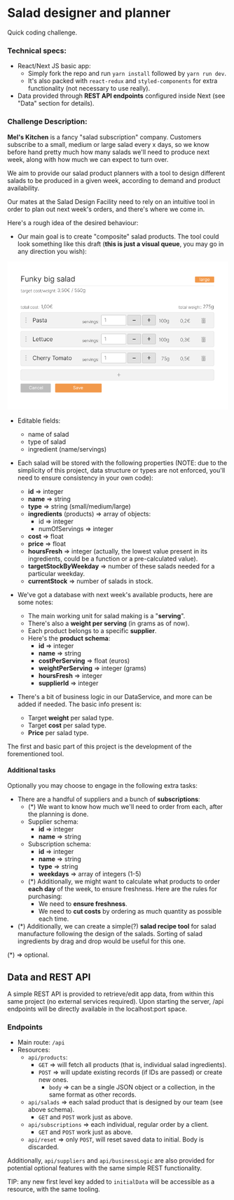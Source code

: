 # Salad designer and planner
Quick coding challenge.
### Technical specs:
- React/Next JS basic app:
  - Simply fork the repo and run `yarn install` followed by `yarn run dev`.
  - It's also packed with `react-redux` and `styled-components` for extra functionality (not necessary to use really).
- Data provided through **REST API endpoints** configured inside Next (see "Data" section for details).

### Challenge Description:
**Mel's Kitchen** is a fancy "salad subscription" company. Customers subscribe to a small, medium or large salad every x days, so we know before hand pretty much how many salads we'll need to produce next week, along with how much we can expect to turn over.

We aim to provide our salad product planners with a tool to design different salads to be produced in a given week, according to demand and product availability.

Our mates at the Salad Design Facility need to rely on an intuitive tool in order to plan out next week's orders, 
and there's where we come in.

Here's a rough idea of the desired behaviour:

- Our main goal is to create "composite" salad products. The tool could look something like this draft (**this 
  is just a visual queue**, you may go in any direction you wish):

![screenshot1.png](readme/screenshot1.png)
  - Editable fields:
    - name of salad
    - type of salad
    - ingredient (name/servings) 


- Each salad will be stored with the following properties (NOTE: due to the simplicity of this project, data 
  structure or types are not enforced, you'll need to ensure consistency in your own code):
  - **id** => integer
  - **name** => string
  - **type** => string (small/medium/large)
  - **ingredients** (products) => array of objects:
    - id => integer
    - numOfServings => integer
  - **cost** => float
  - **price** => float
  - **hoursFresh** => integer (actually, the lowest value present in its ingredients, could be a function or a pre-calculated value).
  - **targetStockByWeekday** => number of these salads needed for a particular weekday.
  - **currentStock** => number of salads in stock.
- We've got a database with next week's available products, here are some notes:
  - The main working unit for salad making is a "**serving**".
  - There's also a **weight per serving** (in grams as of now).
  - Each product belongs to a specific **supplier**.
  - Here's the **product schema**:
    - **id** => integer
    - **name** => string
    - **costPerServing** => float (euros)
    - **weightPerServing** => integer (grams)
    - **hoursFresh** => integer
    - **supplierId** => integer
- There's a bit of business logic in our DataService, and more can be added if needed. The basic info present is:
  - Target **weight** per salad type.
  - Target **cost** per salad type.
  - **Price** per salad type.

The first and basic part of this project is the development of the forementioned tool.

#### Additional tasks
Optionally you may choose to engage in the following extra tasks:

- There are a handful of suppliers and a bunch of **subscriptions**:
  - (\*) We want to know how much we'll need to order from each, after the planning is done.
  - Supplier schema:
    - **id** => integer
    - **name** => string
  - Subscription schema:
    - **id** => integer
    - **name** => string
    - **type** => string
    - **weekdays** => array of integers (1-5)
  - (\*) Additionally, we might want to calculate what products to order **each day** of the week, to ensure freshness. Here are the rules for purchasing:
    - We need to **ensure freshness**.
    - We need to **cut costs** by ordering as much quantity as possible each time.
- (\*) Additionally, we can create a simple(?) **salad recipe tool** for salad manufacture following the design of the salads. Sorting of salad ingredients by drag and drop would be useful for this one.

<footnote>(*) => optional.</footnote>

## Data and REST API
A simple REST API is provided to retrieve/edit app data, from within this same project (no external services required).
Upon starting the server, /api endpoints will be directly available in the localhost:port space.

### Endpoints
- Main route: `/api`
- Resources:
  - `api/products`:
    - `GET` => will fetch all products (that is, individual salad ingredients).
    - `POST` => will update existing records (if IDs are passed) or create new ones.
      - `body` => can be a single JSON object or a collection, in the same format as other records.
  - `api/salads` => each salad product that is designed by our team (see above schema).
    - `GET` and `POST` work just as above.
  - `api/subscriptions` => each individual, regular order by a client.
    - `GET` and `POST` work just as above.
  - `api/reset` => only `POST`, will reset saved data to initial. Body is discarded.

Additionally, `api/suppliers` and `api/businessLogic` are also provided for potential optional features with the 
same simple REST functionality.

TIP: any new first level key added to `initialData` will be accessible as a resource, with the same tooling.
